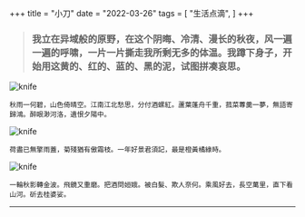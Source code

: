 +++
title = "小刀"
date = "2022-03-26"
tags = [
    "生活点滴",
]
+++

> ### 我立在异域般的原野，在这个阴晦、冷清、漫长的秋夜，风一遍一遍的呼啸，一片一片撕走我所剩无多的体温。我蹲下身子，开始用这黄的、红的、蓝的、黑的泥，试图拼凑哀思。

![knife](/images/knife/light.jpeg)

`秋雨一何碧，山色倚晴空。江南江北愁思，分付酒螺紅。蘆葉蓬舟千重，菰菜蓴羹一夢，無語寄歸鴻。醉眼渺河洛，遺恨夕陽中。`

![knife](/images/knife/orange.jpeg)

`荷盡已無擎雨蓋，菊殘猶有傲霜枝。一年好景君須記，最是橙黃橘綠時。`

![knife](/images/knife/hill.jpeg)

`一輪秋影轉金波。飛鏡又重磨。把酒問姮娥。被白髮、欺人奈何。乘風好去，長空萬里，直下看山河。斫去桂婆娑。`

---